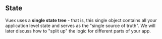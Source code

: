 ## State

Vuex uses a **single state tree** - that is, this single object contains all your application level state and serves as the "single source of truth". We will later discuss how to "split up" the logic for different parts of your app.
